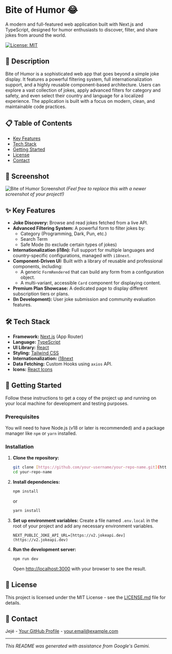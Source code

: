 # Bite of Humor 😂

A modern and full-featured web application built with Next.js and TypeScript, designed for humor enthusiasts to discover, filter, and share jokes from around the world.

[![License: MIT](https://img.shields.io/badge/License-MIT-yellow.svg)](https://opensource.org/licenses/MIT)

## 📜 Description

Bite of Humor is a sophisticated web app that goes beyond a simple joke display. It features a powerful filtering system, full internationalization support, and a highly reusable component-based architecture. Users can explore a vast collection of jokes, apply advanced filters for category and safety, and even select their country and language for a localized experience. The application is built with a focus on modern, clean, and maintainable code practices.

## 📋 Table of Contents

- [Key Features](#-key-features)
- [Tech Stack](#️-tech-stack)
- [Getting Started](#-getting-started)
- [License](#-license)
- [Contact](#-contact)

## 📸 Screenshot

![Bite of Humor Screenshot](httpshttps://i.imgur.com/8QO9y2B.png)
*(Feel free to replace this with a newer screenshot of your project!)*

## ✨ Key Features

-   **Joke Discovery:** Browse and read jokes fetched from a live API.
-   **Advanced Filtering System:** A powerful form to filter jokes by:
    -   Category (Programming, Dark, Pun, etc.)
    -   Search Term
    -   Safe Mode (to exclude certain types of jokes)
-   **Internationalization (i18n):** Full support for multiple languages and country-specific configurations, managed with `i18next`.
-   **Component-Driven UI:** Built with a library of reusable and professional components, including:
    -   A generic `FormRendered` that can build any form from a configuration object.
    -   A multi-variant, accessible `Card` component for displaying content.
-   **Premium Plan Showcase:** A dedicated page to display different subscription tiers or plans.
-   **(In Development):** User joke submission and community evaluation features.

## 🛠️ Tech Stack

-   **Framework:** [Next.js](https://nextjs.org/) (App Router)
-   **Language:** [TypeScript](https://www.typescriptlang.org/)
-   **UI Library:** [React](https://reactjs.org/)
-   **Styling:** [Tailwind CSS](https://tailwindcss.com/)
-   **Internationalization:** [i18next](https://www.i18next.com/)
-   **Data Fetching:** Custom Hooks using `axios` API.
-   **Icons:** [React Icons](https://react-icons.github.io/react-icons/)

## 🚀 Getting Started

Follow these instructions to get a copy of the project up and running on your local machine for development and testing purposes.

### Prerequisites

You will need to have Node.js (v18 or later is recommended) and a package manager like `npm` or `yarn` installed.

### Installation

1.  **Clone the repository:**
    ```bash
    git clone [https://github.com/your-username/your-repo-name.git](https://github.com/your-username/your-repo-name.git)
    cd your-repo-name
    ```

2.  **Install dependencies:**
    ```bash
    npm install
    ```
    or
    ```bash
    yarn install
    ```

3.  **Set up environment variables:**
    Create a file named `.env.local` in the root of your project and add any necessary environment variables.
    ```
    NEXT_PUBLIC_JOKE_API_URL=[https://v2.jokeapi.dev](https://v2.jokeapi.dev)
    ```

4.  **Run the development server:**
    ```bash
    npm run dev
    ```

    Open [http://localhost:3000](http://localhost:3000) with your browser to see the result.

## 📄 License

This project is licensed under the MIT License - see the [LICENSE.md](./LICENSE.md) file for details.

## 👤 Contact

Jejé - [Your GitHub Profile](https://github.com/your-username) - your.email@example.com

---
*This README was generated with assistance from Google's Gemini.*